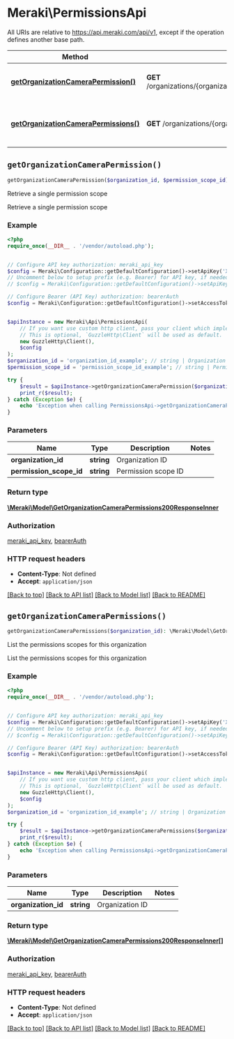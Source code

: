 # Meraki\PermissionsApi

All URIs are relative to https://api.meraki.com/api/v1, except if the operation defines another base path.

| Method | HTTP request | Description |
| ------------- | ------------- | ------------- |
| [**getOrganizationCameraPermission()**](PermissionsApi.md#getOrganizationCameraPermission) | **GET** /organizations/{organizationId}/camera/permissions/{permissionScopeId} | Retrieve a single permission scope |
| [**getOrganizationCameraPermissions()**](PermissionsApi.md#getOrganizationCameraPermissions) | **GET** /organizations/{organizationId}/camera/permissions | List the permissions scopes for this organization |


## `getOrganizationCameraPermission()`

```php
getOrganizationCameraPermission($organization_id, $permission_scope_id): \Meraki\Model\GetOrganizationCameraPermissions200ResponseInner
```

Retrieve a single permission scope

Retrieve a single permission scope

### Example

```php
<?php
require_once(__DIR__ . '/vendor/autoload.php');


// Configure API key authorization: meraki_api_key
$config = Meraki\Configuration::getDefaultConfiguration()->setApiKey('X-Cisco-Meraki-API-Key', 'YOUR_API_KEY');
// Uncomment below to setup prefix (e.g. Bearer) for API key, if needed
// $config = Meraki\Configuration::getDefaultConfiguration()->setApiKeyPrefix('X-Cisco-Meraki-API-Key', 'Bearer');

// Configure Bearer (API Key) authorization: bearerAuth
$config = Meraki\Configuration::getDefaultConfiguration()->setAccessToken('YOUR_ACCESS_TOKEN');


$apiInstance = new Meraki\Api\PermissionsApi(
    // If you want use custom http client, pass your client which implements `GuzzleHttp\ClientInterface`.
    // This is optional, `GuzzleHttp\Client` will be used as default.
    new GuzzleHttp\Client(),
    $config
);
$organization_id = 'organization_id_example'; // string | Organization ID
$permission_scope_id = 'permission_scope_id_example'; // string | Permission scope ID

try {
    $result = $apiInstance->getOrganizationCameraPermission($organization_id, $permission_scope_id);
    print_r($result);
} catch (Exception $e) {
    echo 'Exception when calling PermissionsApi->getOrganizationCameraPermission: ', $e->getMessage(), PHP_EOL;
}
```

### Parameters

| Name | Type | Description  | Notes |
| ------------- | ------------- | ------------- | ------------- |
| **organization_id** | **string**| Organization ID | |
| **permission_scope_id** | **string**| Permission scope ID | |

### Return type

[**\Meraki\Model\GetOrganizationCameraPermissions200ResponseInner**](../Model/GetOrganizationCameraPermissions200ResponseInner.md)

### Authorization

[meraki_api_key](../../README.md#meraki_api_key), [bearerAuth](../../README.md#bearerAuth)

### HTTP request headers

- **Content-Type**: Not defined
- **Accept**: `application/json`

[[Back to top]](#) [[Back to API list]](../../README.md#endpoints)
[[Back to Model list]](../../README.md#models)
[[Back to README]](../../README.md)

## `getOrganizationCameraPermissions()`

```php
getOrganizationCameraPermissions($organization_id): \Meraki\Model\GetOrganizationCameraPermissions200ResponseInner[]
```

List the permissions scopes for this organization

List the permissions scopes for this organization

### Example

```php
<?php
require_once(__DIR__ . '/vendor/autoload.php');


// Configure API key authorization: meraki_api_key
$config = Meraki\Configuration::getDefaultConfiguration()->setApiKey('X-Cisco-Meraki-API-Key', 'YOUR_API_KEY');
// Uncomment below to setup prefix (e.g. Bearer) for API key, if needed
// $config = Meraki\Configuration::getDefaultConfiguration()->setApiKeyPrefix('X-Cisco-Meraki-API-Key', 'Bearer');

// Configure Bearer (API Key) authorization: bearerAuth
$config = Meraki\Configuration::getDefaultConfiguration()->setAccessToken('YOUR_ACCESS_TOKEN');


$apiInstance = new Meraki\Api\PermissionsApi(
    // If you want use custom http client, pass your client which implements `GuzzleHttp\ClientInterface`.
    // This is optional, `GuzzleHttp\Client` will be used as default.
    new GuzzleHttp\Client(),
    $config
);
$organization_id = 'organization_id_example'; // string | Organization ID

try {
    $result = $apiInstance->getOrganizationCameraPermissions($organization_id);
    print_r($result);
} catch (Exception $e) {
    echo 'Exception when calling PermissionsApi->getOrganizationCameraPermissions: ', $e->getMessage(), PHP_EOL;
}
```

### Parameters

| Name | Type | Description  | Notes |
| ------------- | ------------- | ------------- | ------------- |
| **organization_id** | **string**| Organization ID | |

### Return type

[**\Meraki\Model\GetOrganizationCameraPermissions200ResponseInner[]**](../Model/GetOrganizationCameraPermissions200ResponseInner.md)

### Authorization

[meraki_api_key](../../README.md#meraki_api_key), [bearerAuth](../../README.md#bearerAuth)

### HTTP request headers

- **Content-Type**: Not defined
- **Accept**: `application/json`

[[Back to top]](#) [[Back to API list]](../../README.md#endpoints)
[[Back to Model list]](../../README.md#models)
[[Back to README]](../../README.md)
